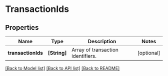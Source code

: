# TransactionIds

## Properties
Name | Type | Description | Notes
------------ | ------------- | ------------- | -------------
**transactionIds** | **[String]** | Array of transaction identifiers. | [optional] 

[[Back to Model list]](../README.md#documentation-for-models) [[Back to API list]](../README.md#documentation-for-api-endpoints) [[Back to README]](../README.md)


